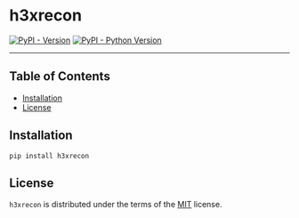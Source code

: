 # h3xrecon

[![PyPI - Version](https://img.shields.io/pypi/v/h3xrecon.svg)](https://pypi.org/project/h3xrecon)
[![PyPI - Python Version](https://img.shields.io/pypi/pyversions/h3xrecon.svg)](https://pypi.org/project/h3xrecon)

-----

## Table of Contents

- [Installation](#installation)
- [License](#license)

## Installation

```console
pip install h3xrecon
```

## License

`h3xrecon` is distributed under the terms of the [MIT](https://spdx.org/licenses/MIT.html) license.
